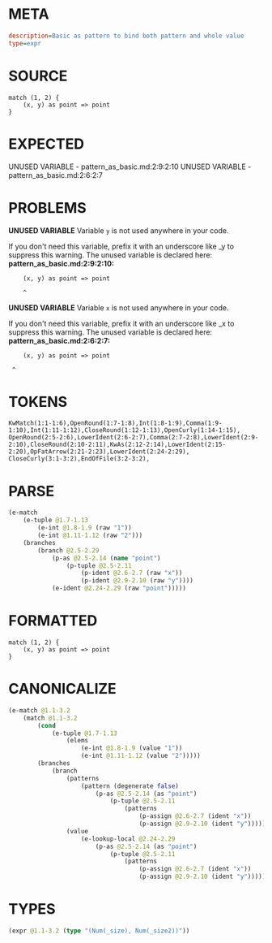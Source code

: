 # META
~~~ini
description=Basic as pattern to bind both pattern and whole value
type=expr
~~~
# SOURCE
~~~roc
match (1, 2) {
    (x, y) as point => point
}
~~~
# EXPECTED
UNUSED VARIABLE - pattern_as_basic.md:2:9:2:10
UNUSED VARIABLE - pattern_as_basic.md:2:6:2:7
# PROBLEMS
**UNUSED VARIABLE**
Variable `y` is not used anywhere in your code.

If you don't need this variable, prefix it with an underscore like _y to suppress this warning.
The unused variable is declared here:
**pattern_as_basic.md:2:9:2:10:**
```roc
    (x, y) as point => point
```
        ^


**UNUSED VARIABLE**
Variable `x` is not used anywhere in your code.

If you don't need this variable, prefix it with an underscore like _x to suppress this warning.
The unused variable is declared here:
**pattern_as_basic.md:2:6:2:7:**
```roc
    (x, y) as point => point
```
     ^


# TOKENS
~~~zig
KwMatch(1:1-1:6),OpenRound(1:7-1:8),Int(1:8-1:9),Comma(1:9-1:10),Int(1:11-1:12),CloseRound(1:12-1:13),OpenCurly(1:14-1:15),
OpenRound(2:5-2:6),LowerIdent(2:6-2:7),Comma(2:7-2:8),LowerIdent(2:9-2:10),CloseRound(2:10-2:11),KwAs(2:12-2:14),LowerIdent(2:15-2:20),OpFatArrow(2:21-2:23),LowerIdent(2:24-2:29),
CloseCurly(3:1-3:2),EndOfFile(3:2-3:2),
~~~
# PARSE
~~~clojure
(e-match
	(e-tuple @1.7-1.13
		(e-int @1.8-1.9 (raw "1"))
		(e-int @1.11-1.12 (raw "2")))
	(branches
		(branch @2.5-2.29
			(p-as @2.5-2.14 (name "point")
				(p-tuple @2.5-2.11
					(p-ident @2.6-2.7 (raw "x"))
					(p-ident @2.9-2.10 (raw "y"))))
			(e-ident @2.24-2.29 (raw "point")))))
~~~
# FORMATTED
~~~roc
match (1, 2) {
	(x, y) as point => point
}
~~~
# CANONICALIZE
~~~clojure
(e-match @1.1-3.2
	(match @1.1-3.2
		(cond
			(e-tuple @1.7-1.13
				(elems
					(e-int @1.8-1.9 (value "1"))
					(e-int @1.11-1.12 (value "2")))))
		(branches
			(branch
				(patterns
					(pattern (degenerate false)
						(p-as @2.5-2.14 (as "point")
							(p-tuple @2.5-2.11
								(patterns
									(p-assign @2.6-2.7 (ident "x"))
									(p-assign @2.9-2.10 (ident "y")))))))
				(value
					(e-lookup-local @2.24-2.29
						(p-as @2.5-2.14 (as "point")
							(p-tuple @2.5-2.11
								(patterns
									(p-assign @2.6-2.7 (ident "x"))
									(p-assign @2.9-2.10 (ident "y")))))))))))
~~~
# TYPES
~~~clojure
(expr @1.1-3.2 (type "(Num(_size), Num(_size2))"))
~~~
